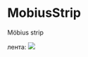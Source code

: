 # MobiusStrip
Möbius strip

лента:
![](https://github.com/burunyuu23/MobiusStrip/blob/master/frames/animation_20fps_2dpms.gif)
